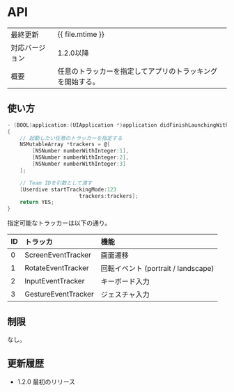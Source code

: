 # API

|                |            |
|:---------------|:-----------|
| 最終更新       | {{ file.mtime }} |
| 対応バージョン | 1.2.0以降  |
| 概要           | 任意のトラッカーを指定してアプリのトラッキングを開始する。 |

## 使い方

```objectivec
- (BOOL)application:(UIApplication *)application didFinishLaunchingWithOptions:(NSDictionary *)launchOptions
{
    // 起動したい任意のトラッカーを指定する
    NSMutableArray *trackers = @[
        [NSNumber numberWithInteger:1],
        [NSNumber numberWithInteger:2],
        [NSNumber numberWithInteger:3]
    ];

    // Team IDを引数として渡す
    [Userdive startTrackingMode:123
                       trackers:trackers];
    return YES;
}
```

指定可能なトラッカーは以下の通り。

| ID | トラッカ            | 機能                                |
|:---|:--------------------|:------------------------------------|
| 0  | ScreenEventTracker  | 画面遷移                            |
| 1  | RotateEventTracker  | 回転イベント (portrait / landscape) |
| 2  | InputEventTracker   | キーボード入力                      |
| 3  | GestureEventTracker | ジェスチャ入力                      |


## 制限

なし。

## 更新履歴

- 1.2.0 最初のリリース
